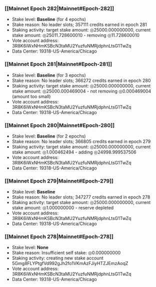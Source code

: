 ### [[Mainnet Epoch 282|Mainnet#Epoch-282]]
* Stake level: **Baseline** (for 4 epochs)
* Stake reason: No leader slots; 357111 credits earned in epoch 281
* Staking activity: target stake amount: ◎25000.000000000, current stake amount: ◎25011.728600010 - removing ◎11.728600010
* Vote account address: 3R8K6iWxNHmKSBcN3taMU2YuzfuNMRjdphnLtsG1TwZq
* Data Center: 19318-US-America/Chicago
### [[Mainnet Epoch 281|Mainnet#Epoch-281]]
* Stake level: **Baseline** (for 3 epochs)
* Stake reason: No leader slots; 366272 credits earned in epoch 280
* Staking activity: target stake amount: ◎25000.000000000, current stake amount: ◎25000.000469004 - not removing ◎0.000469004 (amount too small)
* Vote account address: 3R8K6iWxNHmKSBcN3taMU2YuzfuNMRjdphnLtsG1TwZq
* Data Center: 19318-US-America/Chicago
### [[Mainnet Epoch 280|Mainnet#Epoch-280]]
* Stake level: **Baseline** (for 2 epochs)
* Stake reason: No leader slots; 366805 credits earned in epoch 279
* Staking activity: target stake amount: ◎25000.000000000, current stake amount: ◎1.000462494 - adding ◎24998.999537506
* Vote account address: 3R8K6iWxNHmKSBcN3taMU2YuzfuNMRjdphnLtsG1TwZq
* Data Center: 19318-US-America/Chicago
### [[Mainnet Epoch 279|Mainnet#Epoch-279]]
* Stake level: **Baseline**
* Stake reason: No leader slots; 347277 credits earned in epoch 278
* Staking activity: target stake amount: ◎25000.000000000, current stake amount: ◎1.000000000 - reserve depleted
* Vote account address: 3R8K6iWxNHmKSBcN3taMU2YuzfuNMRjdphnLtsG1TwZq
* Data Center: 19318-US-America/Chicago
### [[Mainnet Epoch 278|Mainnet#Epoch-278]]
* Stake level: **None**
* Stake reason: Insufficient self stake: ◎0.000000000
* Staking activity: creating new stake account 5Gmg8FLYPtgfVd992gJh2fo1VKmAzFJiyHTZJEmzAoqZ
* Vote account address: 3R8K6iWxNHmKSBcN3taMU2YuzfuNMRjdphnLtsG1TwZq
* Data Center: 19318-US-America/Chicago